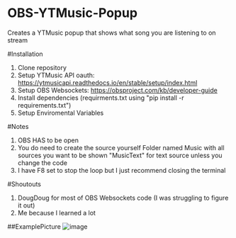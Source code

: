 # OBS-YTMusic-Popup

Creates a YTMusic popup that shows what song you are listening to on stream

#Installation
1. Clone repository
2. Setup YTMusic API oauth: https://ytmusicapi.readthedocs.io/en/stable/setup/index.html
3. Setup OBS Websockets: https://obsproject.com/kb/developer-guide
4. Install dependencies (requirments.txt using "pip install -r requirements.txt")
5. Setup Enviromental Variables

#Notes
1. OBS HAS to be open
2. You do need to create the source yourself
    Folder named Music with all sources you want to be shown
    "MusicText" for text source unless you change the code
4. I have F8 set to stop the loop but I just recommend closing the terminal

#Shoutouts
1. DougDoug for most of OBS Websockets code (I was struggling to figure it out)
2. Me because I learned a lot

##ExamplePicture
![image](https://github.com/user-attachments/assets/319a2478-1ddc-4c8f-9a29-41202cea3796)




